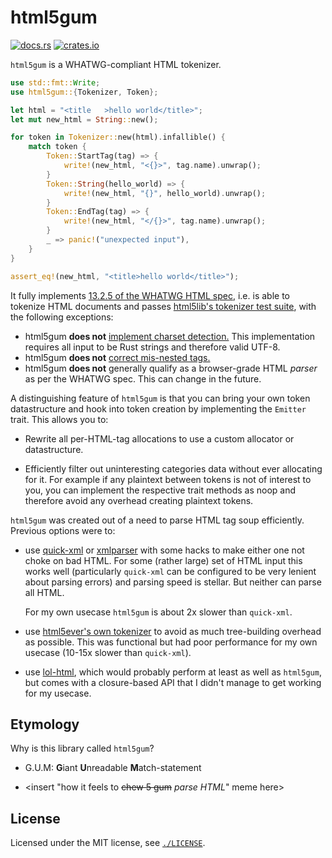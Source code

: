 # html5gum

[![docs.rs](https://img.shields.io/docsrs/html5gum)](https://docs.rs/html5gum)
[![crates.io](https://img.shields.io/crates/l/html5gum.svg)](https://crates.io/crates/html5gum)

`html5gum` is a WHATWG-compliant HTML tokenizer.

```rust
use std::fmt::Write;
use html5gum::{Tokenizer, Token};

let html = "<title   >hello world</title>";
let mut new_html = String::new();

for token in Tokenizer::new(html).infallible() {
    match token {
        Token::StartTag(tag) => {
            write!(new_html, "<{}>", tag.name).unwrap();
        }
        Token::String(hello_world) => {
            write!(new_html, "{}", hello_world).unwrap();
        }
        Token::EndTag(tag) => {
            write!(new_html, "</{}>", tag.name).unwrap();
        }
        _ => panic!("unexpected input"),
    }
}

assert_eq!(new_html, "<title>hello world</title>");
```

It fully implements [13.2.5 of the WHATWG HTML
spec](https://html.spec.whatwg.org/#tokenization), i.e. is able to tokenize HTML documents and passes [html5lib's tokenizer
test suite](https://github.com/html5lib/html5lib-tests/tree/master/tokenizer), with the following exceptions:

* html5gum **does not** [implement charset detection.](https://html.spec.whatwg.org/#determining-the-character-encoding) This implementation requires all input to be
  Rust strings and therefore valid UTF-8.
* html5gum **does not** [correct mis-nested tags.](https://html.spec.whatwg.org/#an-introduction-to-error-handling-and-strange-cases-in-the-parser)
* html5gum **does not** generally qualify as a browser-grade HTML *parser* as per the WHATWG spec. This can change in the future.

A distinguishing feature of `html5gum` is that you can bring your own token
datastructure and hook into token creation by implementing the `Emitter` trait.
This allows you to:

* Rewrite all per-HTML-tag allocations to use a custom allocator or datastructure.

* Efficiently filter out uninteresting categories data without ever allocating
  for it. For example if any plaintext between tokens is not of interest to
  you, you can implement the respective trait methods as noop and therefore
  avoid any overhead creating plaintext tokens.

`html5gum` was created out of a need to parse HTML tag soup efficiently. Previous options were to:

* use [quick-xml](https://github.com/tafia/quick-xml/) or
  [xmlparser](https://github.com/RazrFalcon/xmlparser) with some hacks to make
  either one not choke on bad HTML. For some (rather large) set of HTML input
  this works well (particularly `quick-xml` can be configured to be very
  lenient about parsing errors) and parsing speed is stellar. But neither can
  parse all HTML.

  For my own usecase `html5gum` is about 2x slower than `quick-xml`.

* use [html5ever's own
  tokenizer](https://docs.rs/html5ever/0.25.1/html5ever/tokenizer/index.html)
  to avoid as much tree-building overhead as possible. This was functional but
  had poor performance for my own usecase (10-15x slower than `quick-xml`).

* use [lol-html](https://github.com/cloudflare/lol-html), which would probably
  perform at least as well as `html5gum`, but comes with a closure-based API
  that I didn't manage to get working for my usecase.

## Etymology

Why is this library called `html5gum`?

* G.U.M: **G**iant **U**nreadable **M**atch-statement

* \<insert "how it feels to <s>chew 5 gum</s> _parse HTML_" meme here\>

## License

Licensed under the MIT license, see [`./LICENSE`](./LICENSE).
